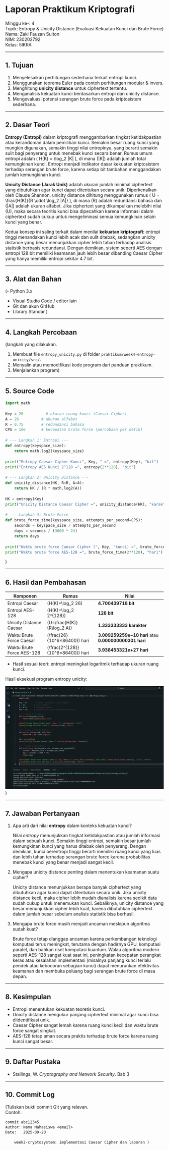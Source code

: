 # Laporan Praktikum Kriptografi
Minggu ke-: 4  
Topik: Entropy & Unicity Distance (Evaluasi Kekuatan Kunci dan Brute Force)
Nama: Zaki Fauzan Sulton  
NIM: 230202792  
Kelas: 5IKRA  

---

## 1. Tujuan
1. Menyelesaikan perhitungan sederhana terkait entropi kunci.  
2. Menggunakan teorema Euler pada contoh perhitungan modular & invers.  
3. Menghitung **unicity distance** untuk ciphertext tertentu.  
4. Menganalisis kekuatan kunci berdasarkan entropi dan unicity distance.  
5. Mengevaluasi potensi serangan brute force pada kriptosistem sederhana.  

---

## 2. Dasar Teori
**Entropy (Entropi)** dalam kriptografi menggambarkan tingkat ketidakpastian atau kerandoman dalam pemilihan kunci. Semakin besar ruang kunci yang mungkin digunakan, semakin tinggi nilai entropinya, yang berarti semakin sulit bagi penyerang untuk menebak kunci secara benar. Rumus umum entropi adalah \( H(K) = \log_2 |K| \), di mana \(|K|\) adalah jumlah total kemungkinan kunci. Entropi menjadi indikator dasar kekuatan kriptosistem terhadap serangan brute force, karena setiap bit tambahan menggandakan jumlah kemungkinan kunci.

**Unicity Distance (Jarak Unik)** adalah ukuran jumlah minimal ciphertext yang dibutuhkan agar kunci dapat ditentukan secara unik. Diperkenalkan oleh Claude Shannon, unicity distance dihitung menggunakan rumus \( U = \frac{H(K)}{R \cdot \log_2 |A|} \), di mana \(R\) adalah redundansi bahasa dan \(|A|\) adalah ukuran alfabet. Jika ciphertext yang dikumpulkan melebihi nilai \(U\), maka secara teoritis kunci bisa dipecahkan karena informasi dalam ciphertext sudah cukup untuk mengeliminasi semua kemungkinan selain kunci yang benar.

Kedua konsep ini saling terkait dalam menilai **kekuatan kriptografi**: entropi tinggi menandakan kunci lebih acak dan sulit ditebak, sedangkan unicity distance yang besar menunjukkan cipher lebih tahan terhadap analisis statistik berbasis redundansi. Dengan demikian, sistem seperti AES dengan entropi 128 bit memiliki keamanan jauh lebih besar dibanding Caesar Cipher yang hanya memiliki entropi sekitar 4.7 bit.

---

## 3. Alat dan Bahan
(- Python 3.x  
- Visual Studio Code / editor lain  
- Git dan akun GitHub  
- Library Standar )

---

## 4. Langkah Percobaan
(langkah yang dilakukan.  
1. Membuat file `entropy_unicity.py` di folder `praktikum/week4-entropy-unicity/src/`.
2. Menyalin atau memodifikasi kode program dari panduan praktikum.
3. Menjalankan program)

---

## 5. Source Code

```python
import math

Key = 26          # ukuran ruang kunci (Caesar Cipher)
A = 26          # ukuran alfabet
R = 0.75        # redundansi bahasa
CPS = 1e6       # kecepatan brute force (percobaan per detik)

# --- Langkah 1: Entropi ---
def entropy(keyspace_size):
    return math.log2(keyspace_size)

print("Entropy Caesar Cipher Kunci", Key, " =", entropy(Key), "bit")
print("Entropy AES Kunci 2^128 =", entropy(2**128), "bit")

# --- Langkah 2: Unicity Distance ---
def unicity_distance(HK, R=R, A=A):
    return HK / (R * math.log2(A))

HK = entropy(Key)
print("Unicity Distance Caesar Cipher =", unicity_distance(HK), "karakter")

# --- Langkah 3: Brute Force ---
def brute_force_time(keyspace_size, attempts_per_second=CPS):
    seconds = keyspace_size / attempts_per_second
    days = seconds / (3600 * 24)
    return days

print("Waktu brute force Caesar Cipher (", Key, "kunci) =", brute_force_time(Key), "hari atau", format (brute_force_time(Key), ".12f"), "hari")
print("Waktu brute force AES-128 =", brute_force_time(2**128), "hari")
```
)

---

## 6. Hasil dan Pembahasan
| Komponen | Rumus | Nilai |
|-----------|--------|-------|
| Entropi Caesar | \(H(K)=\log_2 26\) | **4.700439718 bit** |
| Entropi AES-128 | \(H(K)=\log_2 2^{128}\) | **128 bit** |
| Unicity Distance Caesar | \(U=\frac{H(K)}{R\log_2 A}\) | **1.333333333 karakter** |
| Waktu Brute Force Caesar | \(\frac{26}{10^6×86400}\) hari | **3.009259259e−10 hari** atau **0.000000000301 hari** |
| Waktu Brute Force AES-128 | \(\frac{2^{128}}{10^6×86400}\) hari | **3.938453321e+27 hari** |

- Hasil sesuai teori: entropi meningkat logaritmik terhadap ukuran ruang kunci.  

Hasil eksekusi program entropy unicity:

![Hasil Eksekusi](screenshots/output.png)
)

---

## 7. Jawaban Pertanyaan
1. Apa arti dari nilai **entropy** dalam konteks kekuatan kunci?
   
   Nilai *entropy* menunjukkan tingkat ketidakpastian atau jumlah informasi dalam sebuah kunci. Semakin tinggi entropi, semakin besar jumlah kemungkinan kunci yang harus ditebak oleh penyerang. Dengan demikian, kunci         berentropi tinggi berarti memiliki ruang kunci yang luas dan lebih tahan terhadap serangan brute force karena probabilitas menebak kunci yang benar menjadi sangat kecil.
   
2. Mengapa unicity distance penting dalam menentukan keamanan suatu cipher?
   
   Unicity distance menunjukkan berapa banyak ciphertext yang dibutuhkan agar kunci dapat ditentukan secara unik. Jika unicity distance kecil, maka cipher lebih mudah dianalisis karena sedikit data sudah cukup untuk          menemukan kunci. Sebaliknya, unicity distance yang besar menunjukkan cipher lebih kuat, karena dibutuhkan ciphertext dalam jumlah besar sebelum analisis statistik bisa berhasil.

3. Mengapa brute force masih menjadi ancaman meskipun algoritma sudah kuat?
   
   Brute force tetap dianggap ancaman karena perkembangan teknologi komputasi terus meningkat, terutama dengan hadirnya GPU, komputasi paralel, dan bahkan riset komputasi kuantum. Walau algoritma modern seperti AES-128       sangat kuat saat ini, peningkatan kecepatan perangkat keras atau kesalahan implementasi (misalnya panjang kunci terlalu pendek atau kebocoran sebagian kunci) dapat menurunkan efektivitas keamanan dan membuka peluang       bagi serangan brute force di masa depan.
   
---

## 8. Kesimpulan
- Entropi menentukan kekuatan teoretis kunci.  
- Unicity distance mengukur panjang ciphertext minimal agar kunci bisa diidentifikasi unik.  
- Caesar Cipher sangat lemah karena ruang kunci kecil dan waktu brute force sangat singkat.  
- AES-128 tetap aman secara praktis terhadap brute force karena ruang kunci sangat besar.
  
---

## 9. Daftar Pustaka
- Stallings, W. *Cryptography and Network Security*. Bab 3

---

## 10. Commit Log
(Tuliskan bukti commit Git yang relevan.  
Contoh:
```
commit abc12345
Author: Nama Mahasiswa <email>
Date:   2025-09-20

    week2-cryptosystem: implementasi Caesar Cipher dan laporan )
```
